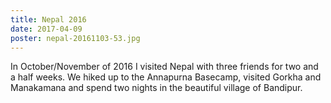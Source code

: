 ```yaml
---
title: Nepal 2016
date: 2017-04-09
poster: nepal-20161103-53.jpg
---
```


In October/November of 2016 I visited Nepal with three friends for two and a half weeks. We hiked up to the Annapurna Basecamp, visited Gorkha and Manakamana and spend two nights in the beautiful village of Bandipur.
